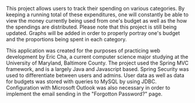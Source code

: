 This project allows users to track their spending on various categories. By keeping a running total of these expenditures, one will constantly be able to view the money currently being used from one's budget as well as the how the spendings are distributed. Please note that this project is still being updated. Graphs will be added in order to properly portray one's budget and the proportions being spent in each category.

This application was created for the purposes of practicing web development by Eric Cha, a current computer science major studying at the University of Maryland, Baltimore County. The project used the Spring MVC framework, and is a largely Java and Javascript based. Spring Security was used to differentiate between users and admins. User data as well as data for budgets was stored with queries to MySQL by using JDBC. Configuration with Microsoft Outlook was also necessary in order to implement the email sending in the "Forgotton Password?" page.